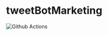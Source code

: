 # tweetBotMarketing

![Github Actions](https://github.com/chungisaac/tweetBotMarketing/actions/workflows/tweet.yml/badge.svg)
